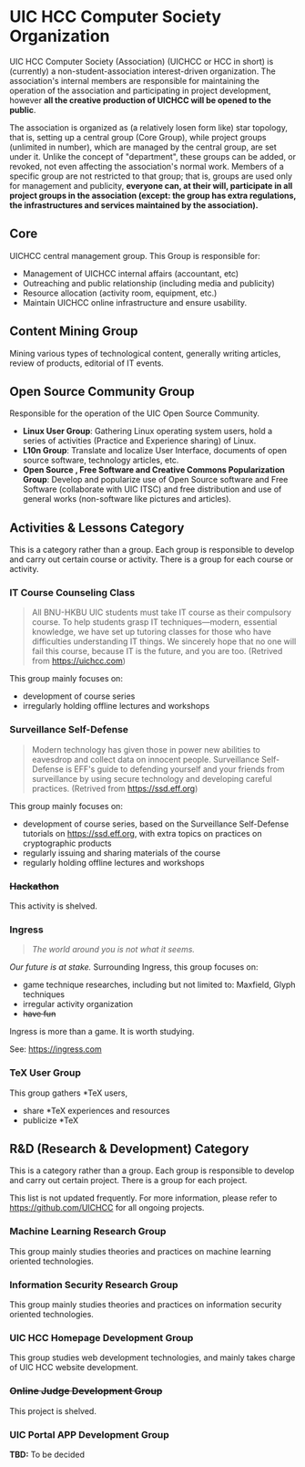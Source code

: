 # UIC HCC Computer Society Organization

UIC HCC Computer Society (Association) (UICHCC or HCC in short) is (currently) a non-student-association interest-driven organization. The association's internal members are responsible for maintaining the operation of the association and participating in project development, however **all the creative production of UICHCC will be opened to the public**.

The association is organized as (a relatively losen form like) star topology, that is, setting up a central group (Core Group), while project groups (unlimited in number), which are managed by the central group, are set under it. Unlike the concept of "department", these groups can be added, or revoked, not even affecting the association's normal work. Members of a specific group are not restricted to that group; that is, groups are used only for management and publicity, **everyone can, at their will, participate in all project groups in the association (except: the group has extra regulations, the infrastructures and services maintained by the association).**

## Core

UICHCC central management group. This Group is responsible for:

- Management of UICHCC internal affairs (accountant, etc)
- Outreaching and public relationship (including media and publicity)
- Resource allocation (activity room, equipment, etc.)
- Maintain UICHCC online infrastructure and ensure usability.

## Content Mining Group

Mining various types of technological content, generally writing articles, review of products, editorial of IT events.

## Open Source Community Group

Responsible for the operation of the UIC Open Source Community.

- **Linux User Group**: Gathering Linux operating system users, hold a series of activities (Practice and Experience sharing) of Linux.
- **L10n Group**: Translate and localize User Interface, documents of open source software, technology articles, etc.
- **Open Source , Free Software and Creative Commons Popularization Group**: Develop and popularize use of Open Source software and Free Software (collaborate with UIC ITSC) and free distribution and use of general works (non-software like pictures and articles).

## Activities & Lessons Category

This is a category rather than a group. Each group is responsible to develop and carry out certain course or activity. There is a group for each course or activity.

### IT Course Counseling Class

> All BNU-HKBU UIC students must take IT course as their compulsory course. To help students grasp IT techniques—modern, essential knowledge, we have set up tutoring classes for those who have difficulties understanding IT things. We sincerely hope that no one will fail this course, because IT is the future, and you are too. (Retrived from https://uichcc.com)

This group mainly focuses on:

- development of course series
- irregularly holding offline lectures and workshops

### Surveillance Self-Defense

> Modern technology has given those in power new abilities to eavesdrop and collect data on innocent people. Surveillance Self-Defense is EFF's guide to defending yourself and your friends from surveillance by using secure technology and developing careful practices. (Retrived from https://ssd.eff.org)

This group mainly focuses on:

- development of course series, based on the Surveillance Self-Defense tutorials on https://ssd.eff.org, with extra topics on practices on cryptographic products
- regularly issuing and sharing materials of the course
- regularly holding offline lectures and workshops

<!--
### Typing Contest

**TBD:** To be decided
-->

### ~~Hackathon~~

This activity is shelved.

### Ingress

> _The world around you is not what it seems._

_Our future is at stake._ Surrounding Ingress, this group focuses on:

- game technique researches, including but not limited to: Maxfield, Glyph techniques
- irregular activity organization
- ~~have fun~~

Ingress is more than a game. It is worth studying.

See: https://ingress.com

### TeX User Group

This group gathers \*TeX users,

- share \*TeX experiences and resources
- publicize \*TeX

## R&D (Research & Development) Category

This is a category rather than a group. Each group is responsible to develop and carry out certain project. There is a group for each project.

This list is not updated frequently. For more information, please refer to https://github.com/UICHCC for all ongoing projects.

### Machine Learning Research Group

This group mainly studies theories and practices on machine learning oriented technologies.

### Information Security Research Group

This group mainly studies theories and practices on information security oriented technologies.

### UIC HCC Homepage Development Group

This group studies web development technologies, and mainly takes charge of UIC HCC website development.

### ~~Online Judge Development Group~~

This project is shelved.

<!--
### Forum (Hu'U) Development Group

**TBD:** To be decided
-->

### UIC Portal APP Development Group

**TBD:** To be decided
